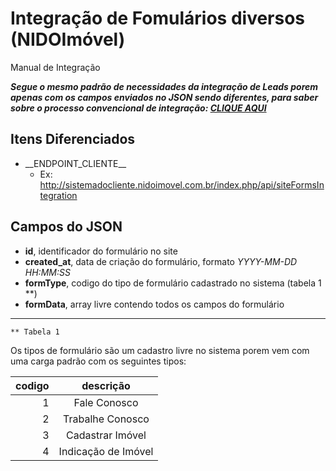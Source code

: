 # Integração de Fomulários diversos (NIDOImóvel)
Manual de Integração

***Segue o mesmo padrão de necessidades da integração de Leads porem apenas com os campos enviados no JSON sendo diferentes, para saber sobre o processo convencional de integração: [CLIQUE AQUI](./README.md)***

## Itens Diferenciados
- \_\_ENDPOINT_CLIENTE__
   - Ex: http://sistemadocliente.nidoimovel.com.br/index.php/api/siteFormsIntegration
   
## Campos do JSON
 - **id**, identificador do formulário no site
 - **created_at**, data de criação do formulário, formato *YYYY-MM-DD HH:MM:SS*
 - **formType**, codigo do tipo de formulário cadastrado no sistema (tabela 1 **)
 - **formData**, array livre contendo todos os campos do formulário

---

`** Tabela 1`

Os tipos de formulário são um cadastro livre no sistema porem vem com uma carga padrão com os seguintes tipos:

  | codigo | descrição           |
  |-------:|:-------------------:|
  |      1 | Fale Conosco        |
  |      2 | Trabalhe Conosco    |
  |      3 | Cadastrar Imóvel    |
  |      4 | Indicação de Imóvel |
